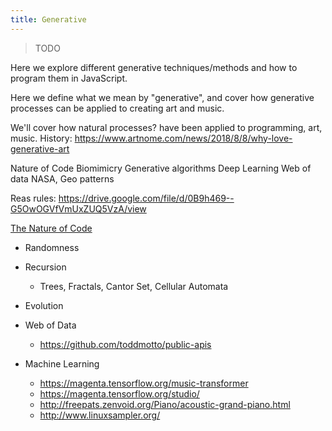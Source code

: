 ```yaml
---
title: Generative
---
```


> TODO

Here we explore different generative techniques/methods and how to program them
in JavaScript.

Here we define what we mean by "generative", and cover how generative processes
can be applied to creating art and music.

We'll cover how natural processes? have been applied to programming, art, music.
History: https://www.artnome.com/news/2018/8/8/why-love-generative-art

Nature of Code Biomimicry Generative algorithms Deep Learning Web of data NASA,
Geo patterns

Reas rules: https://drive.google.com/file/d/0B9h469--G5OwOGVfVmUxZUQ5VzA/view

[The Nature of Code](https://natureofcode.com/)

- Randomness

- Recursion

  - Trees, Fractals, Cantor Set, Cellular Automata

- Evolution

- Web of Data

  - https://github.com/toddmotto/public-apis

- Machine Learning

  - https://magenta.tensorflow.org/music-transformer
  - https://magenta.tensorflow.org/studio/
  - http://freepats.zenvoid.org/Piano/acoustic-grand-piano.html
  - http://www.linuxsampler.org/
